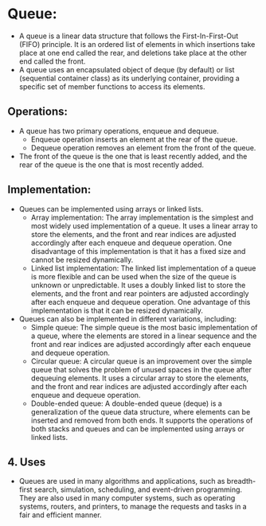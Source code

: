 # Queue:
- A queue is a linear data structure that follows the First-In-First-Out (FIFO) principle. It is an ordered list of elements in which insertions take place at one end called the rear, and deletions take place at the other end called the front. 
- A queue uses an encapsulated object of deque (by default) or list (sequential container class) as its underlying container, providing a specific set of member functions to access its elements. 

## Operations:
- A queue has two primary operations, enqueue and dequeue. 
    - Enqueue operation inserts an element at the rear of the queue. 
    - Dequeue operation removes an element from the front of the queue. 
- The front of the queue is the one that is least recently added, and the rear of the queue is the one that is most recently added.

## Implementation: 
- Queues can be implemented using arrays or linked lists.
    - Array implementation: The array implementation is the simplest and most widely used implementation of a queue. It uses a linear array to store the elements, and the front and rear indices are adjusted accordingly after each enqueue and dequeue operation. One disadvantage of this implementation is that it has a fixed size and cannot be resized dynamically. 
    - Linked list implementation: The linked list implementation of a queue is more flexible and can be used when the size of the queue is unknown or unpredictable. It uses a doubly linked list to store the elements, and the front and rear pointers are adjusted accordingly after each enqueue and dequeue operation. One advantage of this implementation is that it can be resized dynamically.
- Queues can also be implemented in different variations, including:
    - Simple queue: The simple queue is the most basic implementation of a queue, where the elements are stored in a linear sequence and the front and rear indices are adjusted accordingly after each enqueue and dequeue operation. 
    - Circular queue: A circular queue is an improvement over the simple queue that solves the problem of unused spaces in the queue after dequeuing elements. It uses a circular array to store the elements, and the front and rear indices are adjusted accordingly after each enqueue and dequeue operation. 
    - Double-ended queue: A double-ended queue (deque) is a generalization of the queue data structure, where elements can be inserted and removed from both ends. It supports the operations of both stacks and queues and can be implemented using arrays or linked lists. 

## 4. Uses

- Queues are used in many algorithms and applications, such as breadth-first search, simulation, scheduling, and event-driven programming. They are also used in many computer systems, such as operating systems, routers, and printers, to manage the requests and tasks in a fair and efficient manner.
